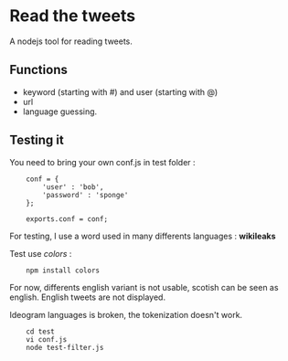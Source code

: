 Read the tweets
===============

A nodejs tool for reading tweets.

Functions
---------

 * keyword (starting with #) and user (starting with @)
 * url
 * language guessing.

Testing it
----------

You need to bring your own conf.js in test folder :

		conf = {
			'user' : 'bob',
			'password' : 'sponge'
		};

		exports.conf = conf;

For testing, I use a word used in many differents languages : **wikileaks**

Test use *colors* :

		npm install colors

For now, differents english variant is not usable, scotish can be seen as english. English tweets are not displayed.

Ideogram languages is broken, the tokenization doesn't work.

		cd test
		vi conf.js
		node test-filter.js